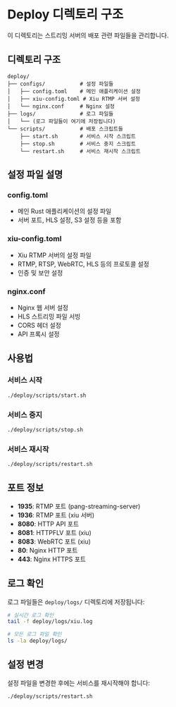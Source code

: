 # Deploy 디렉토리 구조

이 디렉토리는 스트리밍 서버의 배포 관련 파일들을 관리합니다.

## 디렉토리 구조

```
deploy/
├── configs/           # 설정 파일들
│   ├── config.toml    # 메인 애플리케이션 설정
│   ├── xiu-config.toml # Xiu RTMP 서버 설정
│   └── nginx.conf     # Nginx 설정
├── logs/              # 로그 파일들
│   └── (로그 파일들이 여기에 저장됩니다)
└── scripts/           # 배포 스크립트들
    ├── start.sh       # 서비스 시작 스크립트
    ├── stop.sh        # 서비스 중지 스크립트
    └── restart.sh     # 서비스 재시작 스크립트
```

## 설정 파일 설명

### config.toml
- 메인 Rust 애플리케이션의 설정 파일
- 서버 포트, HLS 설정, S3 설정 등을 포함

### xiu-config.toml
- Xiu RTMP 서버의 설정 파일
- RTMP, RTSP, WebRTC, HLS 등의 프로토콜 설정
- 인증 및 보안 설정

### nginx.conf
- Nginx 웹 서버 설정
- HLS 스트리밍 파일 서빙
- CORS 헤더 설정
- API 프록시 설정

## 사용법

### 서비스 시작
```bash
./deploy/scripts/start.sh
```

### 서비스 중지
```bash
./deploy/scripts/stop.sh
```

### 서비스 재시작
```bash
./deploy/scripts/restart.sh
```

## 포트 정보

- **1935**: RTMP 포트 (pang-streaming-server)
- **1936**: RTMP 포트 (xiu 서버)
- **8080**: HTTP API 포트
- **8081**: HTTPFLV 포트 (xiu)
- **8083**: WebRTC 포트 (xiu)
- **80**: Nginx HTTP 포트
- **443**: Nginx HTTPS 포트

## 로그 확인

로그 파일들은 `deploy/logs/` 디렉토리에 저장됩니다:

```bash
# 실시간 로그 확인
tail -f deploy/logs/xiu.log

# 모든 로그 파일 확인
ls -la deploy/logs/
```

## 설정 변경

설정 파일을 변경한 후에는 서비스를 재시작해야 합니다:

```bash
./deploy/scripts/restart.sh
```

